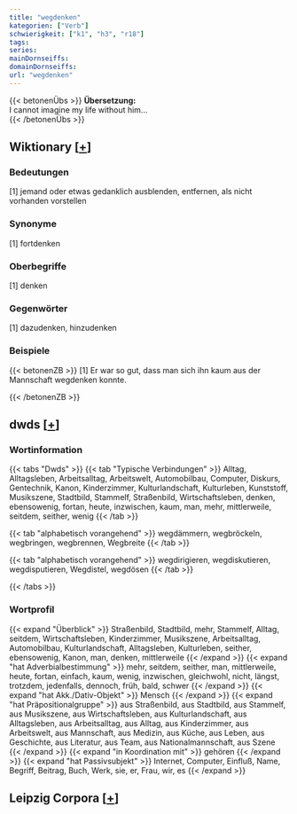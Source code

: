 ```yaml
---
title: "wegdenken"
kategorien: ["Verb"]
schwierigkeit: ["k1", "h3", "r18"]
tags:
series:
mainDornseiffs:
domainDornseiffs:
url: "wegdenken"
---
```


{{< betonenÜbs >}}
**Übersetzung:**  
I cannot imagine my life without him...  
{{< /betonenÜbs >}}

## Wiktionary [[+](https://de.wiktionary.org/wiki/wegdenken)]

### Bedeutungen
[1] jemand oder etwas gedanklich ausblenden, entfernen, als nicht vorhanden vorstellen  

### Synonyme
[1] fortdenken  

### Oberbegriffe
[1] denken  

### Gegenwörter
[1] dazudenken, hinzudenken  

### Beispiele
{{< betonenZB >}}
[1] Er war so gut, dass man sich ihn kaum aus der Mannschaft wegdenken konnte.  

{{< /betonenZB >}}


## dwds [[+](https://www.dwds.de/wb/wegdenken)]

### Wortinformation
{{< tabs "Dwds" >}}
{{< tab "Typische Verbindungen" >}}
Alltag, Alltagsleben, Arbeitsalltag, Arbeitswelt, Automobilbau, Computer, Diskurs, Gentechnik, Kanon, Kinderzimmer, Kulturlandschaft, Kulturleben, Kunststoff, Musikszene, Stadtbild, Stammelf, Straßenbild, Wirtschaftsleben, denken, ebensowenig, fortan, heute, inzwischen, kaum, man, mehr, mittlerweile, seitdem, seither, wenig
{{< /tab >}}

{{< tab "alphabetisch vorangehend" >}}
wegdämmern, wegbröckeln, wegbringen, wegbrennen, Wegbreite
{{< /tab >}}

{{< tab "alphabetisch vorangehend" >}}
wegdirigieren, wegdiskutieren, wegdisputieren, Wegdistel, wegdösen
{{< /tab >}}

{{< /tabs >}}

### Wortprofil
{{< expand "Überblick" >}} Straßenbild, Stadtbild, mehr, Stammelf, Alltag, seitdem, Wirtschaftsleben, Kinderzimmer, Musikszene, Arbeitsalltag, Automobilbau, Kulturlandschaft, Alltagsleben, Kulturleben, seither, ebensowenig, Kanon, man, denken, mittlerweile {{< /expand >}}
{{< expand "hat Adverbialbestimmung" >}} mehr, seitdem, seither, man, mittlerweile, heute, fortan, einfach, kaum, wenig, inzwischen, gleichwohl, nicht, längst, trotzdem, jedenfalls, dennoch, früh, bald, schwer {{< /expand >}}
{{< expand "hat Akk./Dativ-Objekt" >}} Mensch {{< /expand >}}
{{< expand "hat Präpositionalgruppe" >}} aus Straßenbild, aus Stadtbild, aus Stammelf, aus Musikszene, aus Wirtschaftsleben, aus Kulturlandschaft, aus Alltagsleben, aus Arbeitsalltag, aus Alltag, aus Kinderzimmer, aus Arbeitswelt, aus Mannschaft, aus Medizin, aus Küche, aus Leben, aus Geschichte, aus Literatur, aus Team, aus Nationalmannschaft, aus Szene {{< /expand >}}
{{< expand "in Koordination mit" >}} gehören {{< /expand >}}
{{< expand "hat Passivsubjekt" >}} Internet, Computer, Einfluß, Name, Begriff, Beitrag, Buch, Werk, sie, er, Frau, wir, es {{< /expand >}}

## Leipzig Corpora [[+](https://corpora.uni-leipzig.de/en/res?word=wegdenken&corpusId=deu_newscrawl-public_2018)]

